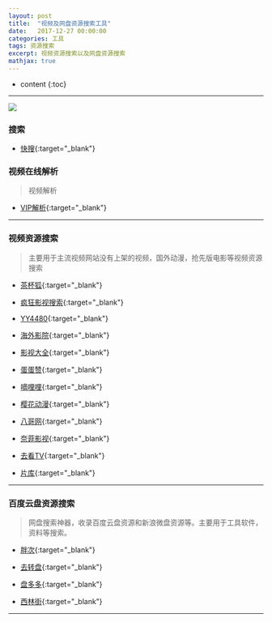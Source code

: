 ```yaml
---
layout: post
title:  "视频及网盘资源搜索工具"
date:   2017-12-27 00:00:00
categories: 工具
tags: 资源搜索
excerpt: 视频资源搜索以及网盘资源搜索
mathjax: true
---
```

* content
{:toc}
---


![](http://owlypioka.bkt.clouddn.com/H%E4%B8%80Cl.jpg)


### 搜索

- [快搜](http://search.chongbuluo.com/){:target="_blank"}


### 视频在线解析

> 视频解析

- [VIP解析](http://czjx8.com/){:target="_blank"}


---

### 视频资源搜索

> 主要用于主流视频网站没有上架的视频，国外动漫，抢先版电影等视频资源搜索

- [茶杯狐](https://www.cupfox.com/){:target="_blank"}

- [疯狂影视搜索](http://www.ifkdy.com/){:target="_blank"}

- [YY4480](http://aaqqy.com/){:target="_blank"}

- [海外影院](https://www.haiwaiyy.com/){:target="_blank"}

- [影视大全](http://www.yingshidaquan.info/){:target="_blank"}

- [蛋蛋赞](https://www.dandanzan.com){:target="_blank"}

- [嘀哩哩](https://www.dililitv.com/){:target="_blank"}

- [樱花动漫](http://www.imomoe.tv){:target="_blank"}

- [八哥网](http://www.8gw.com/){:target="_blank"}

- [奈菲影视](https://www.nfmovies.com/){:target="_blank"}

- [去看TV](https://qukantv.net/){:target="_blank"}

- [片库](https://www.pianku.tv/){:target="_blank"}

---

### 百度云盘资源搜索

> 网盘搜索神器，收录百度云盘资源和新浪微盘资源等。主要用于工具软件，资料等搜索。

- [胖次](http://www.panc.cc/){:target="_blank"}

- [去转盘](http://www.quzhuanpan.com/){:target="_blank"}

- [盘多多](http://www.panduoduo.net/){:target="_blank"} 

- [西林街](http://www.xilinjie.com/){:target="_blank"}  



---
